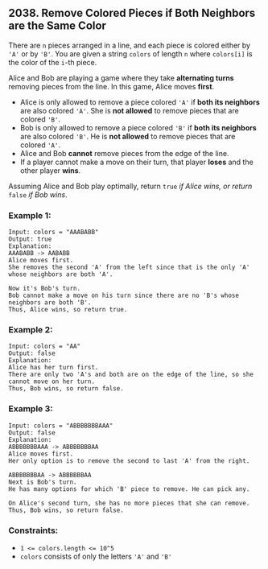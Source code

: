 ## 2038. Remove Colored Pieces if Both Neighbors are the Same Color

There are ```n``` pieces arranged in a line, and each piece is colored either by ```'A'``` or by ```'B'```. You are given a string ```colors``` of length ```n``` where ```colors[i]``` is the color of the ```i```-th piece.

Alice and Bob are playing a game where they take **alternating turns** removing pieces from the line. In this game, Alice moves **first**.

* Alice is only allowed to remove a piece colored ```'A'``` if **both its neighbors** are also colored ```'A'```. She is **not allowed** to remove pieces that are colored ```'B'```.
* Bob is only allowed to remove a piece colored ```'B'``` if **both its neighbors** are also colored ```'B'```. He is **not allowed** to remove pieces that are colored ```'A'```.
* Alice and Bob **cannot** remove pieces from the edge of the line.
* If a player cannot make a move on their turn, that player **loses** and the other player **wins**.

Assuming Alice and Bob play optimally, return ```true``` *if Alice wins, or return* ```false``` *if Bob wins*.

### Example 1:
```
Input: colors = "AAABABB"
Output: true
Explanation:
AAABABB -> AABABB
Alice moves first.
She removes the second 'A' from the left since that is the only 'A' whose neighbors are both 'A'.

Now it's Bob's turn.
Bob cannot make a move on his turn since there are no 'B's whose neighbors are both 'B'.
Thus, Alice wins, so return true.
```
### Example 2:
```
Input: colors = "AA"
Output: false
Explanation:
Alice has her turn first.
There are only two 'A's and both are on the edge of the line, so she cannot move on her turn.
Thus, Bob wins, so return false.
```
### Example 3:
```
Input: colors = "ABBBBBBBAAA"
Output: false
Explanation:
ABBBBBBBAAA -> ABBBBBBBAA
Alice moves first.
Her only option is to remove the second to last 'A' from the right.

ABBBBBBBAA -> ABBBBBBAA
Next is Bob's turn.
He has many options for which 'B' piece to remove. He can pick any.

On Alice's second turn, she has no more pieces that she can remove.
Thus, Bob wins, so return false.
```

### Constraints:

* ```1 <= colors.length <= 10^5```
* ```colors``` consists of only the letters ```'A'``` and ```'B'```
